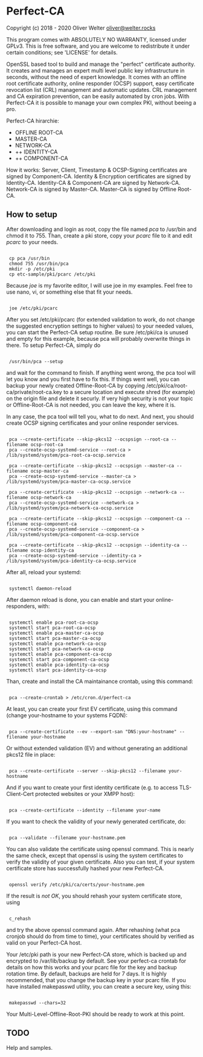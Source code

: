 # Perfect-CA

Copyright (c) 2018 - 2020 Oliver Welter <oliver@welter.rocks>

This program comes with ABSOLUTELY NO WARRANTY, licensed under GPLv3.
This is free software, and you are welcome to redistribute it
under certain conditions; see 'LICENSE' for details.

OpenSSL based tool to build and manage the "perfect" certificate authority. It creates and manages an expert multi level public key infrastructure in seconds, without the need of expert knowledge. It comes with an offline root certificate authority, online responder (OCSP) support, easy certificate revocation list (CRL) management and automatic updates. CRL management and CA expiration prevention, can be easily automated by cron jobs. With Perfect-CA it is possible to manage your own complex PKI, without beeing a pro.

Perfect-CA hirarchie:

* OFFLINE ROOT-CA
* MASTER-CA
* NETWORK-CA
* ++ IDENTITY-CA
* ++ COMPONENT-CA

How it works:
Server, Client, Timestamp & OCSP-Signing certificates are signed by Component-CA.
Identity & Encryption certificates are signed by Identity-CA.
Identity-CA & Component-CA are signed by Network-CA.
Network-CA is signed by Master-CA.
Master-CA is signed by Offline Root-CA.


## How to setup

After downloading and login as root, copy the file named *pca* to /usr/bin and chmod it to 755.
Than, create a pki store, copy your *pcarc* file to it and edit *pcarc* to your needs.

<pre><code>
 cp pca /usr/bin
 chmod 755 /usr/bin/pca
 mkdir -p /etc/pki
 cp etc-sample/pki/pcarc /etc/pki
</code></pre>

Because *joe* is my favorite editor, I will use joe in my examples. Feel
free to use nano, vi, or something else that fit your needs.

<pre><code>
 joe /etc/pki/pcarc
</code></pre>

After you set /etc/pki/pcarc (for extended validation to work, do not
change the suggested encryption settings to higher values) to your needed
values, you can start the Perfect-CA setup routine. Be sure /etc/pki/ca is
unused and empty for this example, because pca will probably overwrite
things in there. To setup Perfect-CA, simply do

<pre><code>
 /usr/bin/pca --setup
</code></pre>

and wait for the command to finish. If anything went wrong, the pca tool
will let you know and you first have to fix this. If things went well, you
can backup your newly created Offline-Root-CA by copying /etc/pki/ca/root-ca/private/root-ca.key
to a secure location and execute shred (for example) on the origin file and
delete it securly. If very high security is not your topic or
Offline-Root-CA is not needed, you can leave the key, where it is.

In any case, the pca tool will tell you, what to do next. And next, you
should create OCSP signing certificates and your online responder services.

<pre><code>
 pca --create-certificate --skip-pkcs12 --ocspsign --root-ca --filename ocsp-root-ca
 pca --create-ocsp-systemd-service --root-ca > /lib/systemd/system/pca-root-ca-ocsp.service
 
 pca --create-certificate --skip-pkcs12 --ocspsign --master-ca --filename ocsp-master-ca
 pca --create-ocsp-systemd-service --master-ca > /lib/systemd/system/pca-master-ca-ocsp.service
 
 pca --create-certificate --skip-pkcs12 --ocspsign --network-ca --filename ocsp-network-ca
 pca --create-ocsp-systemd-service --network-ca > /lib/systemd/system/pca-network-ca-ocsp.service
 
 pca --create-certificate --skip-pkcs12 --ocspsign --component-ca --filename ocsp-component-ca
 pca --create-ocsp-systemd-service --component-ca > /lib/systemd/system/pca-component-ca-ocsp.service
 
 pca --create-certificate --skip-pkcs12 --ocspsign --identity-ca --filename ocsp-identity-ca
 pca --create-ocsp-systemd-service --identity-ca > /lib/systemd/system/pca-identity-ca-ocsp.service
</code></pre>
 
After all, reload your systemd:

<pre><code>
 systemctl daemon-reload
</code></pre>

After daemon reload is done, you can enable and start your online-responders, with:

<pre><code>
 systemctl enable pca-root-ca-ocsp
 systemctl start pca-root-ca-ocsp
 systemctl enable pca-master-ca-ocsp
 systemctl start pca-master-ca-ocsp
 systemctl enable pca-network-ca-ocsp
 systemctl start pca-network-ca-ocsp
 systemctl enable pca-component-ca-ocsp
 systemctl start pca-component-ca-ocsp
 systemctl enable pca-identity-ca-ocsp
 systemctl start pca-identity-ca-ocsp
</code></pre>

Than, create and install the CA maintainance crontab, using this command:

<pre><code>
 pca --create-crontab > /etc/cron.d/perfect-ca
</code></pre>

At least, you can create your first EV certificate, using this command
(change your-hostname to your systems FQDN):

<pre><code>
 pca --create-certificate --ev --export-san "DNS:your-hostname" --filename your-hostname
</code></pre>

Or without extended validation (EV) and without generating an additional pkcs12 file
in place:

<pre><code>
 pca --create-certificate --server --skip-pkcs12 --filename your-hostname
</code></pre>

And if you want to create your first identity certificate (e.g. to access
TLS-Client-Cert protected websites or your XMPP host):

<pre><code>
 pca --create-certificate --identity --filename your-name
</code></pre>

If you want to check the validity of your newly generated certificate, do:

<pre><code>
 pca --validate --filename your-hostname.pem
</code></pre>

You can also validate the certificate using openssl command. This is nearly
the same check, except that openssl is using the system certificates to
verify the validity of your given certificate. Also you can test, if your
system certificate store has successfully hashed your new Perfect-CA.

<pre><code>
 openssl verify /etc/pki/ca/certs/your-hostname.pem
</code></pre>

If the result is *not OK*, you should rehash your system certificate store,
using

<pre><code>
 c_rehash
</code></pre>

and try the above openssl command again. After rehashing (what pca cronjob
should do from time to time), your certificates should by verified as valid
on your Perfect-CA host.

Your /etc/pki path is your new Perfect-CA store, which is backed up and
encrypted to /var/lib/backup by default. See your perfect-ca crontab for
details on how this works and your pcarc file for the key and backup
rotation time. By default, backups are held for 7 days. It is highly
recommended, that you change the backup key in your pcarc file. If you have
installed makepasswd utility, you can create a secure key, using this:

<pre><code>
 makepasswd --chars=32
</code></pre>

Your Multi-Level-Offline-Root-PKI should be ready to work at this point.


## TODO

Help and samples.


 